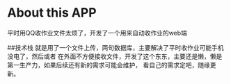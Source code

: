 # About this APP
平时用QQ收作业文件太烦了，开发了一个用来自动收作业的web端

##技术栈
就是用了一个文件上传，两句数据库，主要解决了平时收作业可能手机没电了，然后或者
在外面不方便接收文件，开发了这个东东，主要还是懒，懒是第一生产力，如果后续还有新的需求可能会维护，
看自己的需求定吧，随缘更新。